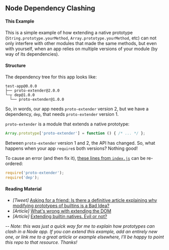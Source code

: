 ## Node Dependency Clashing

#### This Example
This is a simple example of how extending a native prototype (`String.prototype.yourMethod`, `Array.prototype.yourMethod`, etc) can not only interfere with other modules that made the same methods, but even with yourself, when an app relies on multiple versions of your module (by way of its dependencies).

#### Structure

The dependency tree for this app looks like:

```
test-app@0.0.0
├── proto-extender@2.0.0
└─┬ dep@1.0.0
  └── proto-extender@1.0.0
```

So, in words, our app needs `proto-extender` version 2, but we have a dependency, `dep`, that needs `proto-extender` version 1.

`proto-extender` is a module that extends a native prototype:

```js
Array.prototype['proto-extender'] = function () { /* ... */ };
```

Between `proto-extender` version 1 and 2, the API has changed. So, what happens when your app `require`s both versions? Nothing good!

To cause an error (and then fix it), [these lines from `index.js`](https://github.com/stephenplusplus/prototype-extending-in-node-is-bad/blob/master/index.js#L1-2) can be re-ordered:
```js
require('proto-extender');
require('dep');
```

#### Reading Material

- *[Tweet]* [Asking for a friend: Is there a definitive article explaining why modifying prototypes of builtins is a Bad Idea?](https://twitter.com/passy/status/490144973560766464)
- *[Article]* [What's wrong with extending the DOM](http://perfectionkills.com/whats-wrong-with-extending-the-dom)
- *[Article]* [Extending builtin natives. Evil or not?](http://perfectionkills.com/extending-native-builtins/)

--
*Note: this was just a quick way for me to explain how prototypes can clash in a Node app. If you can extend this example, add an entirely new one, or link me to a great article or example elsewhere, I'll be happy to point this repo to that resource. Thanks!*
